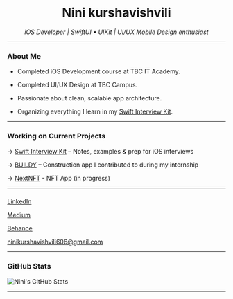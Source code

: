 <h1 align="center">Nini kurshavishvili</h1>

<p align="center">
  <i>iOS Developer | SwiftUI • UIKit | UI/UX Mobile Design enthusiast </i>
</p>

---

### About Me

 - Completed iOS Development course at TBC IT Academy.

 - Completed  UI/UX Design at TBC Campus.

 - Passionate about clean, scalable app architecture.

 - Organizing everything I learn in my [Swift Interview Kit](https://github.com/ninikurshavishvili/Swift-Interview-Kit).



---

### Working on Current Projects

-> [Swift Interview Kit](https://github.com/ninikurshavishvili/Swift-Interview-Kit) – Notes, examples & prep for iOS interviews  

-> [BUILDY](https://github.com/ninikurshavishvili/BUILDY) – Construction app I contributed to during my internship

-> [NextNFT](https://github.com/ninikurshavishvili/NextNFT) - NFT App (in progress)

---

###

[LinkedIn](https://www.linkedin.com/in/nini-kurshavishvili-820178224/)

[Medium](https://medium.com/@nino.kurshavishvili.1)
  
[Behance](https://www.behance.net/ninikurshavishvili)  
   
 ninikurshavishvili606@gmail.com

---

### GitHub Stats


![Nini's GitHub Stats](https://github-readme-stats.vercel.app/api?username=ninikurshavishvili&show_icons=true&theme=radical&count_private=true&v=1)


---

